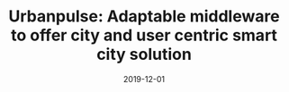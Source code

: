 ---
title: "Urbanpulse: Adaptable middleware to offer city and user centric smart city solution"
collection: publications
category: conferences
permalink: /publication/2019-06-01-urbanpulse
#excerpt: 'This paper is about the number 1. The number 2 is left for future work.'
date: 2019-12-01
#venue: 'Proceedings of the 20th International Middleware Conference Demos and Posters'
#slidesurl: 'http://pratyushagnihotri.github.io/files/slides1.pdf'
paperurl: 'https://dl.acm.org/doi/abs/10.1145/3366627.3368116'
bibtexurl: 'https://dl.acm.org/doi/10.1145/3366627.3368116'
citation: '<b>Agnihotri, Pratyush</b> and Luthra, Manisha and Peters, Sascha. (2019). &quot;Urbanpulse: Adaptable middleware to offer city and user centric smart city solution.&quot; <i>Proceedings of the 20th International Middleware Conference Demos and Posters</i>.'
---